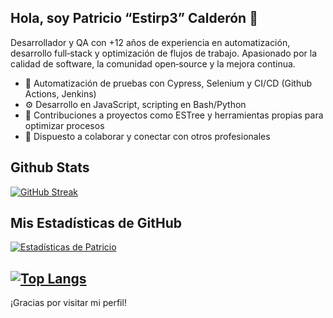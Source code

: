 ## Hola, soy Patricio “Estirp3” Calderón 👋

Desarrollador y QA con +12 años de experiencia en automatización, desarrollo full‑stack y optimización de flujos de trabajo. Apasionado por la calidad de software, la comunidad open‑source y la mejora continua.

- 📌 Automatización de pruebas con Cypress, Selenium y CI/CD (Github Actions, Jenkins)
- ⚙️ Desarrollo en JavaScript, scripting en Bash/Python
- 🧠 Contribuciones a proyectos como ESTree y herramientas propias para optimizar procesos
- 🌱 Dispuesto a colaborar y conectar con otros profesionales


## Github Stats

[![GitHub Streak](https://streak-stats.demolab.com/?user=DenverCoder1)](https://git.io/streak-stats)

## Mis Estadísticas de GitHub

[![Estadísticas de Patricio](https://github-readme-stats.vercel.app/api?username=Estirp3&show_icons=true&theme=dark&count_private=true)](https://github.com/anuraghazra/github-readme-stats)

[![Top Langs](https://github-readme-stats.vercel.app/api/top-langs/?username=Estirp3&layout=compact&theme=dark)](https://github.com/anuraghazra/github-readme-stats)
---

¡Gracias por visitar mi perfil!
